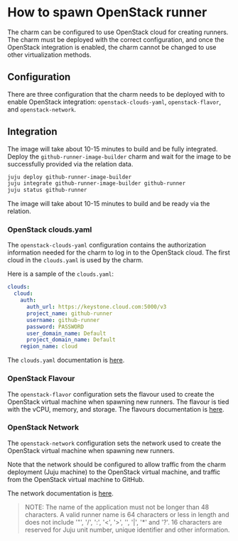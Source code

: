 # How to spawn OpenStack runner

The charm can be configured to use OpenStack cloud for creating runners.
The charm must be deployed with the correct configuration, and once the OpenStack integration is
enabled, the charm cannot be changed to use other virtualization methods.

## Configuration

There are three configuration that the charm needs to be deployed with to enable OpenStack integration: `openstack-clouds-yaml`, `openstack-flavor`, and `openstack-network`.

## Integration

The image will take about 10-15 minutes to build and be fully integrated. Deploy the
`github-runner-image-builder` charm and wait for the image to be successfully provided via the
relation data.

```bash
juju deploy github-runner-image-builder
juju integrate github-runner-image-builder github-runner
juju status github-runner
```

The image will take about 10-15 minutes to build and be ready via the relation.

### OpenStack clouds.yaml

The `openstack-clouds-yaml` configuration contains the authorization information needed for the charm to log in to the OpenStack cloud.
The first cloud in the `clouds.yaml` is used by the charm.

Here is a sample of the `clouds.yaml`:

```yaml
clouds:
  cloud:
    auth:
      auth_url: https://keystone.cloud.com:5000/v3
      project_name: github-runner
      username: github-runner
      password: PASSWORD
      user_domain_name: Default
      project_domain_name: Default
    region_name: cloud
```

The `clouds.yaml` documentation is [here](https://docs.openstack.org/python-openstackclient/pike/configuration/index.html#clouds-yaml).

### OpenStack Flavour

The `openstack-flavor` configuration sets the flavour used to create the OpenStack virtual machine when spawning new runners.
The flavour is tied with the vCPU, memory, and storage.
The flavours documentation is [here](https://docs.openstack.org/nova/rocky/user/flavors.html).

### OpenStack Network

The `openstack-network` configuration sets the network used to create the OpenStack virtual machine when spawning new runners.

Note that the network should be configured to allow traffic from the charm deployment (Juju machine) to the OpenStack virtual machine, and traffic from the OpenStack virtual machine to GitHub.

The network documentation is [here](https://docs.openstack.org/neutron/latest/admin/intro-os-networking.html).

> NOTE: The name of the application must not be longer than 48 characters. A valid runner name is 64 characters or less in length and does not include '"', '/', ':',
'<', '>', '\', '|', '*' and '?'. 16 characters are reserved for Juju unit number, unique identifier and other information.